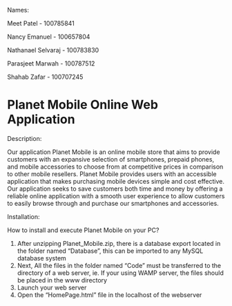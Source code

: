 Names:

Meet Patel - 100785841

Nancy Emanuel - 100657804

Nathanael Selvaraj - 100783830

Parasjeet Marwah - 100787512

Shahab Zafar - 100707245


# Planet Mobile Online Web Application

Description:

Our application Planet Mobile is an online mobile store that aims to provide 
customers with an expansive selection of smartphones, prepaid phones, and 
mobile accessories to choose from at competitive prices in comparison to 
other mobile resellers. Planet Mobile provides users with an accessible 
application that makes purchasing mobile devices simple and cost effective. 
Our application seeks to save customers both time and money by offering a 
reliable online application with a smooth user experience to allow customers 
to easily browse through and purchase our smartphones and accessories. 

Installation:

How to install and execute Planet Mobile on your PC?

1.	After unzipping Planet_Mobile.zip, there is a database export located in the
	folder named “Database”, this can be imported to any MySQL database system
2.	Next, All the files in the folder named “Code” must be transferred to the 
	directory of a web server, ie. If your using WAMP server, the files should 
	be placed in the www directory
3.	Launch your web server
4.	Open the “HomePage.html” file in the localhost of the webserver
